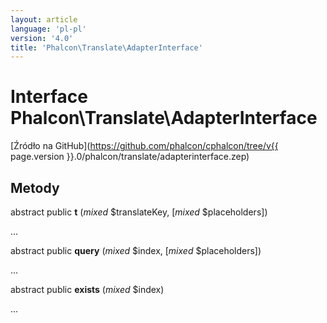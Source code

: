 ```yaml
---
layout: article
language: 'pl-pl'
version: '4.0'
title: 'Phalcon\Translate\AdapterInterface'
---
```

# Interface **Phalcon\Translate\AdapterInterface**

[Źródło na GitHub](https://github.com/phalcon/cphalcon/tree/v{{ page.version }}.0/phalcon/translate/adapterinterface.zep)

## Metody

abstract public **t** (*mixed* $translateKey, [*mixed* $placeholders])

...

abstract public **query** (*mixed* $index, [*mixed* $placeholders])

...

abstract public **exists** (*mixed* $index)

...